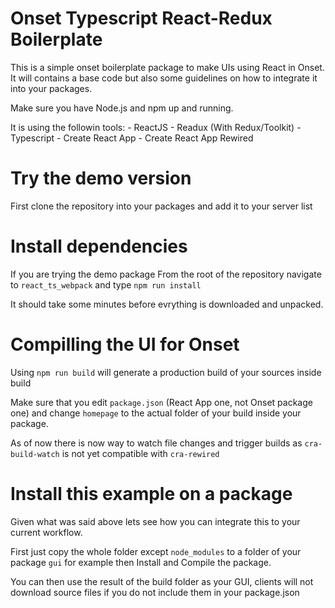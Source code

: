 # Onset Typescript React-Redux Boilerplate

This is a simple onset boilerplate package to make UIs using React in Onset.
It will contains a base code but also some guidelines on how to integrate it into your packages.

Make sure you have Node.js and npm up and running.

It is using the followin tools:
    - ReactJS
    - Readux (With Redux/Toolkit)
    - Typescript
    - Create React App
    - Create React App Rewired

# Try the demo version
First clone the repository into your packages and add it to your server list

# Install dependencies
If you are trying the demo package
From the root of the repository navigate to  `react_ts_webpack` and type `npm run install`

It should take some minutes before evrything is downloaded and unpacked.

# Compilling the UI for Onset

Using `npm run build` will generate a production build of your sources inside build

Make sure that you edit `package.json` (React App one, not Onset package one) and change `homepage` to the actual folder of your 
build inside your package.

As of now there is now way to watch file changes and trigger builds as `cra-build-watch`
is not yet compatible with `cra-rewired`

# Install this example on a package
Given what was said above lets see how you can integrate this to your current workflow.

First just copy the whole folder except `node_modules` to a folder of your package `gui` for example then Install and Compile the package.

You can then use the result of the build folder as your GUI, clients will not download source files if you do not include them in your package.json
